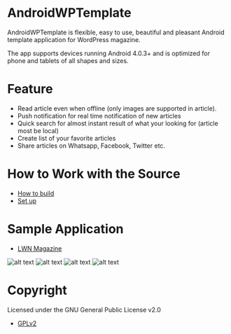 # AndroidWPTemplate

AndroidWPTemplate is flexible, easy to use, beautiful and pleasant Android template application for WordPress magazine.

The app supports devices running Android 4.0.3+ and is optimized for phone and tablets of all shapes and sizes.

# Feature

* Read article even when offline (only images are supported in article).
* Push notification for real time notification of new articles
* Quick search for almost instant result of what your looking for (article most be local)
* Create list of your favorite articles
* Share articles on Whatsapp, Facebook, Twitter etc.

# How to Work with the Source

* [How to build](https://github.com/murielK/AndroidWPTemplate/blob/master/BUILDING.md)
* [Set up](https://github.com/murielK/AndroidWPTemplate/blob/master/SETUP.md)

# Sample Application

* [LWN Magazine](https://play.google.com/store/apps/details?id=hr.mk.wpmagazine.lwn)

![alt text][image1]
![alt text][image2]
![alt text][image3]
![alt text][image4]


# Copyright

Licensed under the GNU General Public License v2.0

* [GPLv2](https://github.com/murielK/AndroidWPTemplate/blob/master/LICENSE.md)

[image1]: https://lh3.googleusercontent.com/PuJkfHqJCj0ylEY3NsWNTdTlbZM_fzU9vbTPvW4uNP21r5VcPhPEk8I-gkLbp9LXJw=h900 "Image 1"

[image2]: https://lh3.googleusercontent.com/Q5qZv6yFZ8vvkTHeB5bVULA9ZREN0UXUviZPea2wVuIGGQTi8jn1OYcA71ctxqvU3A=h900 "Image 2"

[image3]: https://lh3.googleusercontent.com/1qAbogHUTwolItByRKzE1n32xWMaCWUp6KlI_vtNgLNDOm-zCM3Oo1FE312JBZJuf7zN=h900 "Image 3"

[image4]: https://lh3.googleusercontent.com/p3JLEUrzT7NHRu-lFyrHvsIOkwVS123LFi_GlkicgUBrX0eTuDqyUZ_khJKu9LF0RA=h900 "Image 4"
